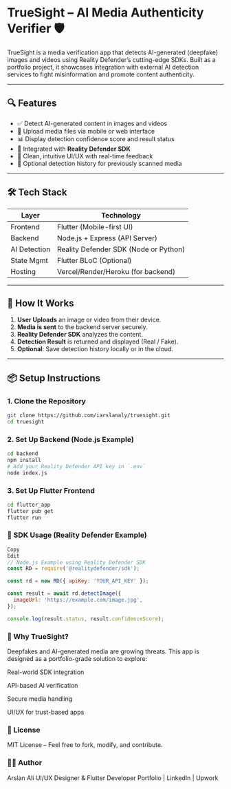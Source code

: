 # TrueSight – AI Media Authenticity Verifier 🛡️

TrueSight is a media verification app that detects AI-generated (deepfake) images and videos using Reality Defender’s cutting-edge SDKs. Built as a portfolio project, it showcases integration with external AI detection services to fight misinformation and promote content authenticity.

---

## 🔍 Features

- ✅ Detect AI-generated content in images and videos
- 🔄 Upload media files via mobile or web interface
- 📊 Display detection confidence score and result status
- 🧠 Integrated with **Reality Defender SDK**
- 💬 Clean, intuitive UI/UX with real-time feedback
- 🧾 Optional detection history for previously scanned media

---

## 🛠️ Tech Stack

| Layer        | Technology            |
|--------------|------------------------|
| Frontend     | Flutter (Mobile-first UI) |
| Backend      | Node.js + Express (API Server) |
| AI Detection | Reality Defender SDK (Node or Python) |
| State Mgmt   | Flutter BLoC (Optional) |
| Hosting      | Vercel/Render/Heroku (for backend) |

---

## 🚀 How It Works

1. **User Uploads** an image or video from their device.
2. **Media is sent** to the backend server securely.
3. **Reality Defender SDK** analyzes the content.
4. **Detection Result** is returned and displayed (Real / Fake).
5. **Optional**: Save detection history locally or in the cloud.

---

## 📦 Setup Instructions

### 1. Clone the Repository

```bash
git clone https://github.com/iarslanaly/truesight.git
cd truesight
```

### 2. Set Up Backend (Node.js Example)

```bash
cd backend
npm install
# Add your Reality Defender API key in `.env`
node index.js
```

### 3. Set Up Flutter Frontend

```bash
cd flutter_app
flutter pub get
flutter run
```

### 🧪 SDK Usage (Reality Defender Example)

```js
Copy
Edit
// Node.js Example using Reality Defender SDK
const RD = require('@realitydefender/sdk');

const rd = new RD({ apiKey: 'YOUR_API_KEY' });

const result = await rd.detectImage({
  imageUrl: 'https://example.com/image.jpg',
});

console.log(result.status, result.confidenceScore);
```

### 🎯 Why TrueSight?

Deepfakes and AI-generated media are growing threats. This app is designed as a portfolio-grade solution to explore:

Real-world SDK integration

API-based AI verification

Secure media handling

UI/UX for trust-based apps

### 📄 License

MIT License – Feel free to fork, modify, and contribute.

### 🙋‍♂️ Author

Arslan Ali
UI/UX Designer & Flutter Developer
Portfolio | LinkedIn | Upwork
